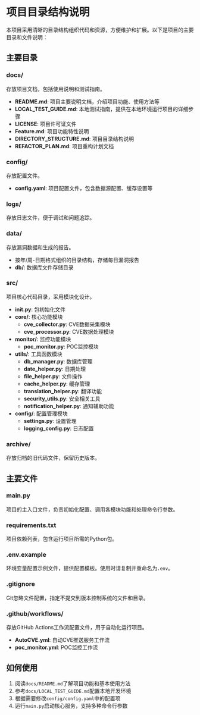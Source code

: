 # 项目目录结构说明

本项目采用清晰的目录结构组织代码和资源，方便维护和扩展。以下是项目的主要目录和文件说明：

## 主要目录

### docs/
存放项目文档，包括使用说明和测试指南。
- **README.md**: 项目主要说明文档，介绍项目功能、使用方法等
- **LOCAL_TEST_GUIDE.md**: 本地测试指南，提供在本地环境运行项目的详细步骤
- **LICENSE**: 项目许可证文件
- **Feature.md**: 项目功能特性说明
- **DIRECTORY_STRUCTURE.md**: 项目目录结构说明
- **REFACTOR_PLAN.md**: 项目重构计划文档

### config/
存放配置文件。
- **config.yaml**: 项目配置文件，包含数据源配置、缓存设置等

### logs/
存放日志文件，便于调试和问题追踪。

### data/
存放漏洞数据和生成的报告。
- 按年/周-日期格式组织的目录结构，存储每日漏洞报告
- **db/**: 数据库文件存储目录

### src/
项目核心代码目录，采用模块化设计。
- **__init__.py**: 包初始化文件
- **core/**: 核心功能模块
  - **cve_collector.py**: CVE数据采集模块
  - **cve_processor.py**: CVE数据处理模块
- **monitor/**: 监控功能模块
  - **poc_monitor.py**: POC监控模块
- **utils/**: 工具函数模块
  - **db_manager.py**: 数据库管理
  - **date_helper.py**: 日期处理
  - **file_helper.py**: 文件操作
  - **cache_helper.py**: 缓存管理
  - **translation_helper.py**: 翻译功能
  - **security_utils.py**: 安全相关工具
  - **notification_helper.py**: 通知辅助功能
- **config/**: 配置管理模块
  - **settings.py**: 设置管理
  - **logging_config.py**: 日志配置

### archive/
存放归档的旧代码文件，保留历史版本。

## 主要文件

### main.py
项目的主入口文件，负责初始化配置、调用各模块功能和处理命令行参数。

### requirements.txt
项目依赖列表，包含运行项目所需的Python包。

### .env.example
环境变量配置示例文件，提供配置模板。使用时请复制并重命名为`.env`。

### .gitignore
Git忽略文件配置，指定不提交到版本控制系统的文件和目录。

### .github/workflows/
存放GitHub Actions工作流配置文件，用于自动化运行项目。
- **AutoCVE.yml**: 自动CVE推送服务工作流
- **poc_monitor.yml**: POC监控工作流

## 如何使用

1. 阅读`docs/README.md`了解项目功能和基本使用方法
2. 参考`docs/LOCAL_TEST_GUIDE.md`配置本地开发环境
3. 根据需要修改`config/config.yaml`中的配置项
4. 运行`main.py`启动核心服务，支持多种命令行参数